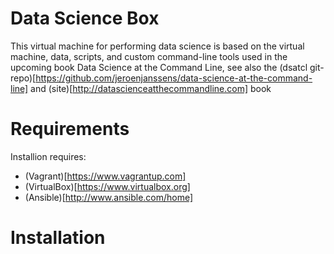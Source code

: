 Data Science Box
================

This virtual machine for performing data science is based on the virtual machine, data, scripts, and custom command-line tools used in the upcoming book Data Science at the Command Line, see also the (dsatcl git-repo)[https://github.com/jeroenjanssens/data-science-at-the-command-line] and (site)[http://datascienceatthecommandline.com] book 

# Requirements

Installion requires:
* (Vagrant)[https://www.vagrantup.com]
* (VirtualBox)[https://www.virtualbox.org]
* (Ansible)[http://www.ansible.com/home]

# Installation